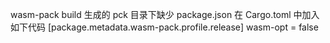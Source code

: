 wasm-pack build 生成的 pck 目录下缺少 package.json
在 Cargo.toml 中加入如下代码
[package.metadata.wasm-pack.profile.release]
wasm-opt = false

<!-- document -->
<!-- http://www.tutzip.com/tut/rustwasm/game-of-life/implementing.zh.html -->
